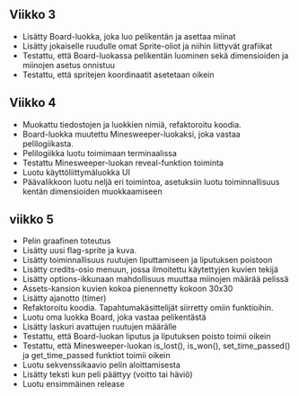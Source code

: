## Viikko 3

- Lisätty Board-luokka, joka luo pelikentän ja asettaa miinat
- Lisätty jokaiselle ruudulle omat Sprite-oliot ja niihin liittyvät grafiikat
- Testattu, että Board-luokassa pelikentän luominen sekä dimensioiden ja miinojen asetus onnistuu
- Testattu, että spritejen koordinaatit asetetaan oikein

## Viikko 4
- Muokattu tiedostojen ja luokkien nimiä, refaktoroitu koodia.
- Board-luokka muutettu Minesweeper-luokaksi, joka vastaa pelilogiikasta.
- Pelilogiikka luotu toimimaan terminaalissa
- Testattu Minesweeper-luokan reveal-funktion toiminta
- Luotu käyttöliittymäluokka UI
- Päävalikkoon luotu neljä eri toimintoa, asetuksiin luotu toiminnallisuus kentän dimensioiden muokkaamiseen

## viikko 5
- Pelin graafinen toteutus
- Lisätty uusi flag-sprite ja kuva.
- Lisätty toiminnallisuus ruutujen liputtamiseen ja liputuksen poistoon
- Lisätty credits-osio menuun, jossa ilmoitettu käytettyjen kuvien tekijä
- Lisätty options-ikkunaan mahdollisuus muuttaa miinojen määrää pelissä
- Assets-kansion kuvien kokoa pienennetty kokoon 30x30
- Lisätty ajanotto (timer)
- Refaktoroitu koodia. Tapahtumakäsittelijät siirretty omiin funktioihin. 
- Luotu oma luokka Board, joka vastaa pelikentästä
- Lisätty laskuri avattujen ruutujen määrälle
- Testattu, että Board-luokan liputus ja liputuksen poisto toimii oikein
- Testattu, että Minesweeper-luokan is_lost(), is_won(), set_time_passed() ja get_time_passed funktiot toimii oikein
- Luotu sekvenssikaavio pelin aloittamisesta
- Lisätty teksti kun peli päättyy (voitto tai häviö)
- Luotu ensimmäinen release
